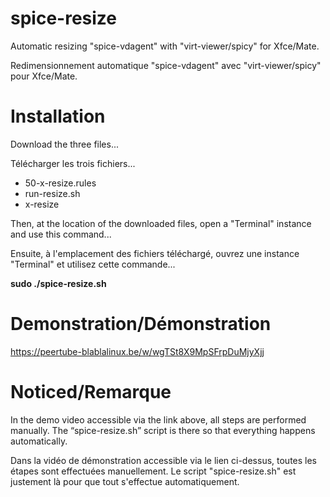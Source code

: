 # spice-resize
Automatic resizing "spice-vdagent" with "virt-viewer/spicy" for Xfce/Mate.

Redimensionnement automatique "spice-vdagent" avec "virt-viewer/spicy" pour Xfce/Mate.

# Installation
Download the three files...

Télécharger les trois fichiers...

- 50-x-resize.rules
- run-resize.sh
- x-resize

Then, at the location of the downloaded files, open a "Terminal" instance and use this command...

Ensuite, à l'emplacement des fichiers téléchargé, ouvrez une instance "Terminal" et utilisez cette commande...

**sudo ./spice-resize.sh**

# Demonstration/Démonstration
https://peertube-blablalinux.be/w/wgTSt8X9MpSFrpDuMjyXjj

# Noticed/Remarque
In the demo video accessible via the link above, all steps are performed manually.
The “spice-resize.sh” script is there so that everything happens automatically.

Dans la vidéo de démonstration accessible via le lien ci-dessus, toutes les étapes sont effectuées manuellement.
Le script "spice-resize.sh" est justement là pour que tout s'effectue automatiquement.
